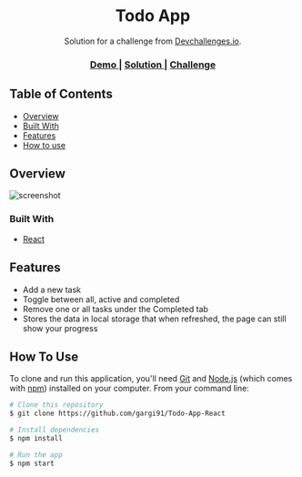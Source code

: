 <!-- Please update value in the {}  -->

<h1 align="center">Todo App</h1>

<div align="center">
   Solution for a challenge from  <a href="http://devchallenges.io" target="_blank">Devchallenges.io</a>.
</div>

<div align="center">
  <h3>
    <a href="https://gargi91.github.io/Todo-App-React/">
      Demo
    </a>
    <span> | </span>
    <a href="http://gargi91.github.io/Todo-App-React">
      Solution
    </a>
    <span> | </span>
    <a href="https://devchallenges.io/challenges/hH6PbOHBdPm6otzw2De5">
      Challenge
    </a>
  </h3>
</div>

<!-- TABLE OF CONTENTS -->

## Table of Contents

- [Overview](#overview)
- [Built With](#built-with)
- [Features](#features)
- [How to use](#how-to-use)

<!-- OVERVIEW -->

## Overview

![screenshot](https://user-images.githubusercontent.com/64425886/124262074-356a7280-db4f-11eb-8671-ca6806537372.png)

### Built With

<!-- This section should list any major frameworks that you built your project using. Here are a few examples.-->

- [React](https://reactjs.org/)

## Features

<!-- List the features of your application or follow the template. Don't share the figma file here :) -->

- Add a new task
- Toggle between all, active and completed
- Remove one or all tasks under the Completed tab
- Stores the data in local storage that when refreshed, the page can still show your progress

## How To Use

<!-- Example: -->

To clone and run this application, you'll need [Git](https://git-scm.com) and [Node.js](https://nodejs.org/en/download/) (which comes with [npm](http://npmjs.com)) installed on your computer. From your command line:

```bash
# Clone this repository
$ git clone https://github.com/gargi91/Todo-App-React

# Install dependencies
$ npm install

# Run the app
$ npm start
```
